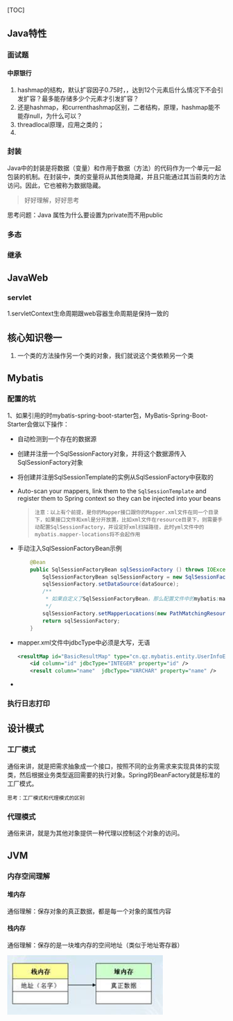 [TOC]



## Java特性

### 面试题

#### 中原银行

1. hashmap的结构，默认扩容因子0.75时，，达到12个元素后什么情况下不会引发扩容？最多能存储多少个元素才引发扩容？
2. 还是hashmap，和currenthashmap区别，二者结构，原理，hashmap能不能存null，为什么可以？
3. threadlocal原理，应用之类的；
4. 

### 封装

Java中的封装是将数据（变量）和作用于数据（方法）的代码作为一个单元一起包装的机制。在封装中，类的变量将从其他类隐藏，并且只能通过其当前类的方法访问。因此，它也被称为数据隐藏。

> 好好理解，好好思考

思考问题：Java 属性为什么要设置为private而不用public

### 多态



### 继承

## JavaWeb

### servlet

1.servletContext生命周期跟web容器生命周期是保持一致的

## 核心知识卷一

1. 一个类的方法操作另一个类的对象，我们就说这个类依赖另一个类







## Mybatis

### 配置的坑

1、如果引用的时mybatis-spring-boot-starter包，MyBatis-Spring-Boot-Starter会做以下操作：

- 自动检测到一个存在的数据源

- 创建并注册一个SqlSessionFactory对象，并将这个数据源传入SqlSessionFactory对象

- 将创建并注册SqlSessionTemplate的实例从SqlSessionFactory中获取的

- Auto-scan your mappers, link them to the `SqlSessionTemplate` and register them to Spring context so they can be injected into your beans

  > ```shell
  > 注意：以上有个前提，是你的Mapper接口跟你的Mapper.xml文件在同一个目录下，如果接口文件和xml是分开放置，比如xml文件在resource目录下，则需要手动配置SqlSessionFactory，并设定好xml扫描路径，此时yml文件中的mybatis.mapper-locations将不会起作用
  > ```

- 手动注入SqlSessionFactoryBean示例

  ```java
      @Bean
      public SqlSessionFactoryBean sqlSessionFactory () throws IOException {
          SqlSessionFactoryBean sqlSessionFactory = new SqlSessionFactoryBean();
          sqlSessionFactory.setDataSource(dataSource);
          /**
           * 如果自定义了SqlSessionFactoryBean，那么配置文件中的mybatis:mapper-locations将不会起作用，需要在此set
           */
          sqlSessionFactory.setMapperLocations(new PathMatchingResourcePatternResolver().getResources(mapperLocations));
          return sqlSessionFactory;
      }
  ```

- mapper.xml文件中jdbcType中必须是大写，无语

  ```xml
  <resultMap id="BasicResultMap" type="cn.qz.mybatis.entity.UserInfoEntity">
      <id column="id" jdbcType="INTEGER" property="id" />
      <result column="name"  jdbcType="VARCHAR" property="name" />
  ```

- 

### 执行日志打印

## 设计模式

### 工厂模式

通俗来讲，就是把需求抽象成一个接口，按照不同的业务需求来实现具体的实现类，然后根据业务类型返回需要的执行对象。Spring的BeanFactory就是标准的工厂模式。

```
思考：工厂模式和代理模式的区别

```

### 代理模式

通俗来讲，就是为其他对象提供一种代理以控制这个对象的访问。

## JVM

### 内存空间理解

#### 堆内存

通俗理解：保存对象的真正数据，都是每一个对象的属性内容
	

#### 栈内存

通俗理解：保存的是一块堆内存的空间地址（类似于地址寄存器）

![image-20210111154513930](Java特性.assets/image-20210111154513930.png)